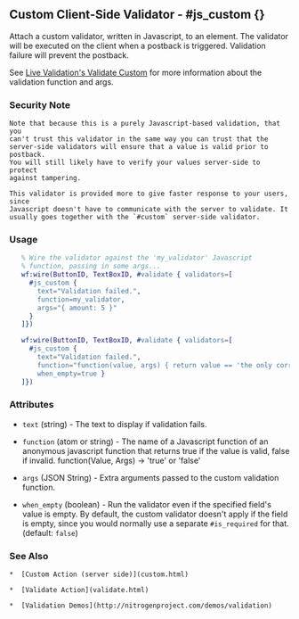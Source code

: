 

## Custom Client-Side Validator - #js_custom {}

  Attach a custom validator, written in Javascript, to an element. The
  validator will be executed on the client when a postback is
  triggered. Validation failure will prevent the postback.

  See [Live Validation's Validate Custom](http://livevalidation.com/documentation#ValidateCustom) for more information about the
  validation function and args.

### Security Note

	Note that because this is a purely Javascript-based validation, that you
	can't trust this validator in the same way you can trust that the
	server-side validators will ensure that a value is valid prior to postback.
	You will still likely have to verify your values server-side to protect
	against tampering.

	This validator is provided more to give faster response to your users, since
	Javascript doesn't have to communicate with the server to validate. It
	usually goes together with the `#custom` server-side validator.

### Usage

```erlang
   % Wire the validator against the 'my_validator' Javascript
   % function, passing in some args...
   wf:wire(ButtonID, TextBoxID, #validate { validators=[
     #js_custom {
       text="Validation failed.",
       function=my_validator,
       args="{ amount: 5 }"
     }
   ]})

```

```erlang
   wf:wire(ButtonID, TextBoxID, #validate { validators=[
     #js_custom {
       text="Validation failed.",
       function="function(value, args) { return value == 'the only correct answer'} ",
       when_empty=true }
   ]})

```

### Attributes

   * `text` (string) - The text to display if validation fails.

   * `function` (atom or string) - The name of a Javascript function of an
     anonymous javascript function that returns true if the value is valid, false
     if invalid.
     function(Value, Args) -> 'true' or 'false'

   * `args` (JSON String) - Extra arguments passed to the custom validation
     function.
   
   * `when_empty` (boolean) - Run the validator even if the specified
     field's value is empty. By default, the custom validator doesn't apply if
     the field is empty, since you would normally use a separate `#is_required`
     for that. (default: `false`)

### See Also

	*  [Custom Action (server side)](custom.html)

	*  [Validate Action](validate.html)

	*  [Validation Demos](http://nitrogenproject.com/demos/validation)
